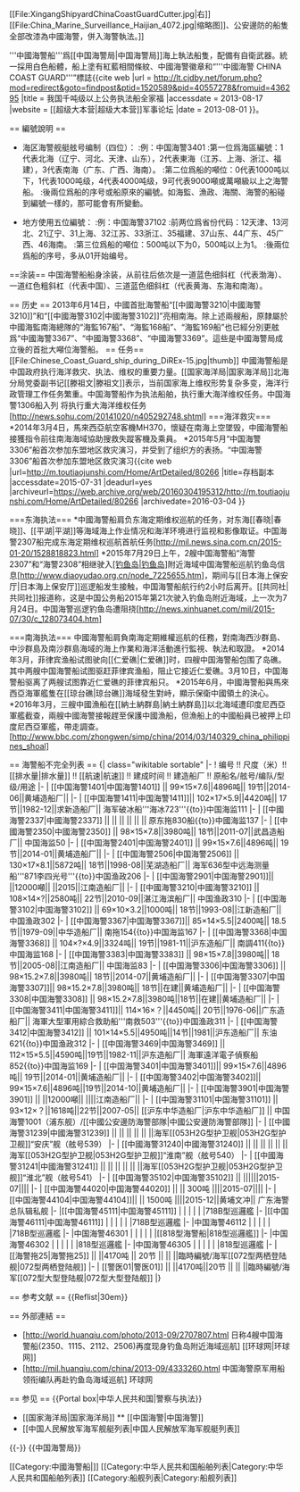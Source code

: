 [[File:XingangShipyardChinaCoastGuardCutter.jpg|右]]
[[File:China_Marine_Surveillance_Haijian_4072.jpg|缩略图]]、公安邊防的船隻全部改漆為中國海警，併入海警執法。]]

'''中國海警船'''爲[[中国海警局|中国海警局]]海上執法船隻，配備有自衛武器。統一採用白色船體，船上塗有紅藍相間條紋、中國海警徽章和“'''中國海警 CHINA COAST GUARD'''”標誌<ref>{{cite web |url =  http://lt.cjdby.net/forum.php?mod=redirect&goto=findpost&ptid=1520589&pid=40557278&fromuid=436295 |title = 我国千吨级以上公务执法船全家福 |accessdate = 2013-08-17 |website = [[超级大本营|超级大本营]]军事论坛 |date = 2013-08-01 }}</ref>。

== 編號說明 ==
* 海区海警舰艇舷号编制（四位）：
:例：中国海警3401
:第一位爲海區編號：1代表北海（辽宁、河北、天津、山东），2代表東海（江苏、上海、浙江、福建），3代表南海（广东、广西、海南）。
:第二位爲船的噸位：0代表1000吨以下，1代表1000吨级，4代表4000吨级，9可代表9000噸或萬噸級以上之海警船。
:後兩位爲船的序号或船原來的編號。如海監、漁政、海關、海警的船碰到編號一樣的，那可能會有所變動。

* 地方使用五位編號：
:例：中国海警37102
:前两位爲省份代码：12天津、13河北、21辽宁、31上海、32江苏、33浙江、35福建、37山东、44广东、45广西、46海南。
:第三位爲船的噸位：500吨以下为0，500吨以上为1。
:後兩位爲船的序号，多从01开始编号。

==涂装==
中国海警船船身涂装，从前往后依次是一道蓝色细斜杠（代表渤海）、一道红色粗斜杠（代表中国）、三道蓝色细斜杠（代表黄海、东海和南海）。

== 历史 ==
2013年6月14日，中國首批海警船“[[中國海警3210|中國海警3210]]”和“[[中國海警3102|中國海警3102]]”亮相南海。除上述兩艘船，原隸屬於中國海監南海總隊的“海監167船”、“海監168船”、“海監169船”也已經分別更舷爲“中國海警3367”、“中國海警3368”、“中國海警3369”。這些是中國海警局成立後的首批大噸位海警船。
== 任务==
[[File:Chinese_Coast_Guard_ship_during_DiREx-15.jpg|thumb]]
中國海警船是中国政府执行海洋救灾、执法、维权的重要力量。[[国家海洋局|国家海洋局]]北海分局党委副书记[[滕祖文|滕祖文]]表示，当前国家海上维权形势复杂多变，海洋行政管理工作任务繁重。中国海警船作为执法船舶，执行重大海洋维权任务。<ref>中国海警1306船入列 将执行重大海洋维权任务[http://news.sohu.com/20141020/n405292748.shtml]</ref>
===海洋救灾===
*2014年3月4日，馬來西亞航空客機MH370，懷疑在南海上空墜毁，中國海警船接獲指令前往南海海域協助搜救失蹤客機及乘員。
*2015年5月“中国海警3306”船首次参加东盟地区救灾演习，并受到了组织方的表扬。<ref>“中国海警3306”船首次参加东盟地区救灾演习{{cite web |url=http://m.toutiaojunshi.com/Home/ArtDetailed/80266 |title=存档副本 |accessdate=2015-07-31 |deadurl=yes |archiveurl=https://web.archive.org/web/20160304195312/http://m.toutiaojunshi.com/Home/ArtDetailed/80266 |archivedate=2016-03-04 }}</ref>

===东海执法===
*中國海警船肩负东海定期维权巡航的任务，对东海[[春晓|春晓]]、[[平湖|平湖]]等海域海上作业情况和海洋环境进行监视和影像取证。<ref>中国海警2307船完成东海定期维权巡航首航任务[http://mil.news.sina.com.cn/2015-01-20/1528818823.html]</ref>
*2015年7月29日上午，2艘中国海警船“海警2307”和“海警2308”相继驶入[[钓鱼岛|钓鱼岛]](日方称尖阁诸岛)附近海域<ref>中国海警船巡航钓鱼岛信息[http://www.diaoyudao.org.cn/node_7225655.htm]</ref>，期间与[[日本海上保安厅|日本海上保安厅]]巡逻船发生接触，中国海警船航行约2小时后离开。[[共同社|共同社]]报道称，这是中国公务船2015年第21次驶入钓鱼岛附近海域，上一次为7月24日。<ref>中国海警巡逻钓鱼岛遭阻挠[http://news.xinhuanet.com/mil/2015-07/30/c_128073404.htm]</ref>

===南海执法===
中國海警船肩負南海定期維權巡航的任務，對南海西沙群島、中沙群島及南沙群島海域的海上作業和海洋活動進行監視、執法和取證。
*2014年3月，菲律宾渔船试图驶向[[仁爱礁|仁爱礁]]时，四艘中国海警船包围了岛礁。其中两艘中国海警船试图驱赶菲律宾渔船，阻止它接近仁爱礁。3月10日，中国海警船驱离了两艘试图靠近仁爱礁的菲律宾船只。
*2015年6月，中國海警船與馬來西亞海軍艦隻在[[琼台礁|琼台礁]]海域發生對峙，顯示保衛中國領土的決心。
*2016年3月，三艘中國漁船在[[納土納群島|納土納群島]]以北海域遭印度尼西亞軍艦截查，兩艘中國海警接報趕至保護中國漁船，但漁船上的中國船員已被押上印度尼西亞軍艦，帶走調查。
<ref>[http://www.bbc.com/zhongwen/simp/china/2014/03/140329_china_philippines_shoal]</ref>

== 海警船不完全列表 ==
{| class="wikitable sortable"
|-
! 编号 !!  尺度（米）!! [[排水量|排水量]] !! [[航速|航速]] !! 建成时间 !! 建造船厂 !! 原船名/舷号/编队/型级/用途
|-
| [[中国海警1401|中国海警1401]] || 99×15×7.6||4896吨|| 19节||2014-06||黄埔造船厂||
|-
| [[中国海警1411|中国海警1411]]|| 102×17×5.9||4420吨|| 17节||1982-12||求新造船厂|| 海军破冰船'''海冰723'''{{to}}中国海监111
|-
| [[中國海警2337|中國海警2337]]  || || || || || || 原东拖830船{{to}}中國海监137
|-
| [[中國海警2350|中國海警2350]] || 98×15×7.8||3980吨|| 18节||2011-07||武昌造船厂|| 中国海监50
|-
| [[中国海警2401|中国海警2401]]  || 99×15×7.6||4896吨|| 19节||2014-01||黄埔造船厂||
|-
| [[中国海警2506|中国海警2506]]  || 130×17×8.1||5872吨|| 18节||1998-08||芜湖造船厂|| 海军636型中远海测量船'''871李四光号'''{{to}}中国渔政206
|-
| [[中国海警2901|中国海警2901]]|| ||12000噸|| ||2015||江南造船厂||
|-
| [[中國海警3210|中國海警3210]] || 108×14×?||2580吨|| 22节||2010-09||湛江海滨船厂|| 中国渔政310
|-
| [[中国海警3102|中国海警3102]] || 69×10×3.2||1000吨|| 18节||1993-08||江新造船厂|| 中国渔政302
|-
| [[中国海警3367|中国海警3367]]|| 85×14×5.5||2400吨|| 18.5节||1979-09||中华造船厂|| 南拖154{{to}}中国海监167
|-
| [[中国海警3368|中国海警3368]] || 104×?×4.9||3324吨|| 19节||1981-11||沪东造船厂|| 南調411{{to}}中国海监168
|-
| [[中国海警3383|中国海警3383]] || 98×15×7.8||3980吨|| 18节||2005-08||江南造船厂|| 中国海监83
|-
| [[中国海警3306|中国海警3306]] || 98×15.2×7.8||3980吨|| 18节||2014-07||黄埔造船厂||
|-
| [[中国海警3307|中国海警3307]]|| 98×15.2×7.8||3980吨|| 18节||在建||黄埔造船厂||
|-
| [[中国海警3308|中国海警3308]] || 98×15.2×7.8||3980吨||18节||在建||黄埔造船厂||
|-
| [[中国海警3411|中国海警3411]]|| 114×16×？||4450吨|| 20节||1976-06||广东造船厂|| 海軍大型軍用綜合救助船'''南救503'''{{to}}中国渔政311
|-
| [[中国海警3412|中国海警3412]] || 101×14×5.5||4950吨||14节||1981||沪东造船厂|| 东油621{{to}}中国渔政312
|-
| [[中国海警3469|中国海警3469]]  || 112×15×5.5||4590吨||19节||1982-11||沪东造船厂|| 海軍遠洋電子偵察船852{{to}}中国海监169 
|-
| [[中国海警3401|中国海警3401]]|| 99×15×7.6||4896吨|| 19节||2014-01||黄埔造船厂||
|-
| [[中国海警3402|中国海警3402]]|| 99×15×7.6||4896吨||19节||2014-10||黄埔造船厂||
|-
| [[中国海警3901|中国海警3901]] || ||12000噸|| ||||江南造船厂||
|-
| [[中国海警31101|中国海警31101]] || 93×12×？||1618吨||22节||2007-05|| [[沪东中华造船厂|沪东中华造船厂]] || 中国海警1001（浦东舰）/[[中國公安邊防海警部隊|中國公安邊防海警部隊]]
|- 
| [[中國海警31239|中國海警31239]] || || || || || ||海军[[053H2G型护卫舰|053H2G型护卫舰]]“安庆”舰（舷号539）
|-
| [[中國海警31240|中國海警31240]] || || || || || ||海军[[053H2G型护卫舰|053H2G型护卫舰]]“淮南”舰（舷号540）
|-
| [[中國海警31241|中國海警31241]] || || || || || ||海军[[053H2G型护卫舰|053H2G型护卫舰]]“淮北”舰（舷号541）
|-
| [[中国海警35102|中国海警35102]] || ||||||2015-07||||
|-
| [[中国海警44020|中国海警44020]] || || 300吨 ||||2015-07||||
|-
| [[中国海警44104|中国海警44104]]|| || 1500吨 ||||2015-12||黄埔文冲|| 广东海警总队辑私舰
|-
|[[中国海警45111|中国海警45111]]
|
|
|
|
|
|718B型巡邏艦
|-
|[[中国海警46111|中国海警46111]]
|
|
|
|
|
|718B型巡邏艦
|-
|中国海警46112
|
|
|
|
|
|718B型巡邏艦
|-
|中国海警46301
|
|
|
|
|
|[[818型海警船|818型巡邏艦]]
|-
|中国海警46302
|
|
|
|
|
|818型巡邏艦
|-
|中国海警46305
|
|
|
|
|
|818型巡邏艦
|-
| [[海警拖25|海警拖25]] ||  ||4170吨 || 20节 || || ||臨時編號/海军[[072型两栖登陆舰|072型两栖登陆舰]]
|-
| [[警医01|警医01]] || ||4170吨||20节 || || ||臨時編號/海军[[072型大型登陆舰|072型大型登陆舰]] 
|}

== 参考文献 ==
{{Reflist|30em}}

== 外部連結 ==
* [http://world.huanqiu.com/photo/2013-09/2707807.html 日称4艘中国海警船(2350、1115、2112、2506)再度现身钓鱼岛附近海域巡航] [[环球网|环球网]]
* [http://mil.huanqiu.com/china/2013-09/4333260.html 中国海警原军用船领衔编队再赴钓鱼岛海域巡航] 环球网

== 参见 ==
{{Portal box|中华人民共和国|警察与执法}}
* [[国家海洋局|国家海洋局]]
** [[中国海警|中国海警]]
* [[中国人民解放军海军舰艇列表|中国人民解放军海军舰艇列表]]

{{-}}
{{中国海警局}}

[[Category:中國海警船|]]
[[Category:中华人民共和国船舶列表|Category:中华人民共和国船舶列表]]
[[Category:船舰列表|Category:船舰列表]]